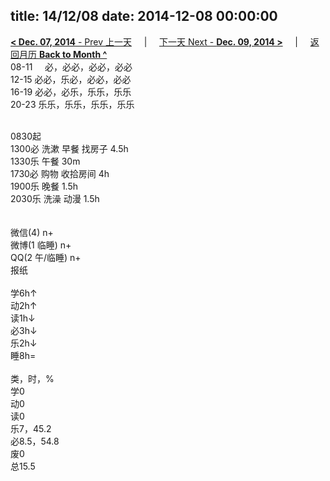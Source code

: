 title: 14/12/08
date: 2014-12-08 00:00:00
---
[**< Dec. 07, 2014** - Prev 上一天](/lifelogs/2014/12/d07.html) &nbsp; &nbsp; | &nbsp; &nbsp; [下一天 Next - **Dec. 09, 2014 >**](/lifelogs/2014/12/d09.html) &nbsp; &nbsp; |  &nbsp; &nbsp; [返回月历 **Back to Month ^**](/lifelogs/2014/12/index.html)
<br/>08-11     必，必必，必必，必必<br/>12-15 必必，乐必，必必，必必<br/>16-19 必必，必乐，乐乐，乐乐<br/>20-23 乐乐，乐乐，乐乐，乐乐<div><br/></div>0830起<br/>1300必 洗漱 早餐 找房子 4.5h<br/>1330乐 午餐 30m<br/>1730必 购物 收拾房间 4h<br/>1900乐 晚餐 1.5h<br/>2030乐 洗澡 动漫 1.5h<div><br/></div><div><br/></div>微信(4) n+<br/>微博(1 临睡) n+<br/>QQ(2 午/临睡) n+<br/>报纸<div><br/></div>学6h↑ <br/>动2h↑ <br/>读1h↓ <br/>必3h↓ <br/>乐2h↓ <br/>睡8h=<div><br/></div>类，时，%<br/>学0<br/>动0<br/>读0<br/>乐7，45.2<br/>必8.5，54.8<br/>废0<br/>总15.5</div>